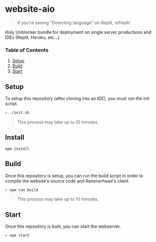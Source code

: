 # website-aio

> If you're seeing "Detecting language" on Replit, refresh!

Holy Unblocker bundle for deployment on single server productions and IDEs (Replit, Heroku, etc...)

### Table of Contents

1. [Setup](#setup)
2. [Build](#build)
3. [Start](#start)

## Setup

To setup this repository (after cloning into an IDE), you must run the init script.

```sh
> ./init.sh
```

> This process may take up to 10 minutes.

## Install

```
npm install
```

## Build

Once this repository is setup, you can run the build script in order to compile the website's source code and Rammerhead's client.

```sh
> npm run build
```

> This process may take up to 10 minutes.

## Start

Once this repository is built, you can start the webserver.

```sh
> npm start
```
